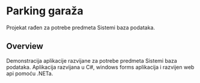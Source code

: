# Parking garaža

Projekat rađen za potrebe predmeta Sistemi baza podataka.

## Overview

Demonstracija aplikacije razvijane za potrebe predmeta Sistemi baza podataka. Aplikacija razvijana u C#, windows forms aplikacija i razvijen web api pomoću .NETa. 

